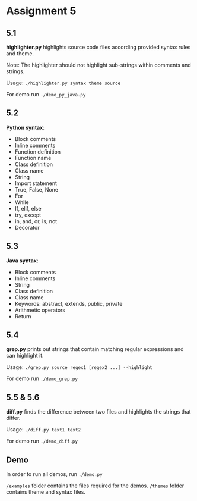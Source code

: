 # Assignment 5

## 5.1

**highlighter.py** highlights source code files according provided syntax rules and theme.

Note: The highlighter should not highlight sub-strings within comments and strings.

Usage: `./highlighter.py syntax theme source`

For demo run `./demo_py_java.py`

## 5.2

**Python syntax**:
- Block comments
- Inline comments
- Function definition
- Function name
- Class definition
- Class name
- String
- Import statement
- True, False, None
- For
- While
- If, elif, else
- try, except
- in, and, or, is, not
- Decorator

## 5.3

**Java syntax**:
- Block comments
- Inline comments
- String
- Class definition
- Class name
- Keywords: abstract, extends, public, private
- Arithmetic operators
- Return

## 5.4

**grep.py** prints out strings that contain matching regular expressions and can highlight it.

Usage: `./grep.py source regex1 [regex2 ...] --highlight`

For demo run `./demo_grep.py`

## 5.5 & 5.6

**diff.py** finds the difference between two files and highlights the strings that differ.

Usage: `./diff.py text1 text2`

For demo run `./demo_diff.py`

## Demo

In order to run all demos, run `./demo.py`

`/examples` folder contains the files required for the demos. `/themes` folder contains theme and syntax files.